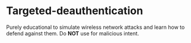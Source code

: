 # Targeted-deauthentication

Purely educational to simulate wireless network attacks and learn how to defend against them. Do **NOT** use for malicious intent.
